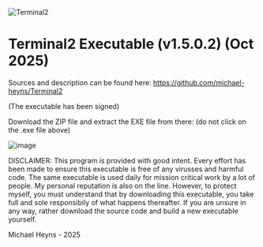![Terminal2](https://github.com/michael-heyns/Terminal2_bin/assets/4144679/4b4004a6-cc63-45ed-a180-4b120190165c)
# Terminal2 Executable (v1.5.0.2) (Oct 2025)

Sources and description can be found here: https://github.com/michael-heyns/Terminal2

(The executable has been signed)

Download the ZIP file and extract the EXE file from there:  (do not click on the .exe file above)

![image](https://github.com/michael-heyns/Terminal2_bin/assets/4144679/8da781bd-a357-4f29-98c3-c8a0f434d9c5)

DISCLAIMER: This program is provided with good intent.  Every effort has been made to ensure this executable is free of any virusses and harmful code.  The same executable is used daily for mission critical work by a lot of people.  My personal reputation is also on the line.  However, to protect myself, you must understand that by downloading this executable, you take full and sole responsibily of what happens thereafter.
If you are unsure in any way, rather download the source code and build a new executable yourself.

Michael Heyns - 2025
